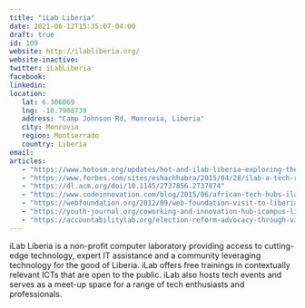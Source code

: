 ```yaml
---
title: "iLab Liberia"
date: 2021-06-12T15:35:07-04:00
draft: true
id: 109
website: http://ilabliberia.org/
website-inactive: 
twitter: iLabLiberia
facebook: 
linkedin: 
location: 
   lat: 6.306069
   lng: -10.7988739
   address: "Camp Johnson Rd, Monrovia, Liberia"
   city: Monrovia
   region: Montserrado
   country: Liberia
email: 
articles:
   - "https://www.hotosm.org/updates/hot-and-ilab-liberia-exploring-the-potential-of-machine-learning-to-augment-human-mappers-in-monrovia/"
   - "https://www.forbes.com/sites/eshachhabra/2015/04/28/ilab-a-tech-refuge-in-liberias-capital-finds-solutions-to-ebola-crisis/?sh=3eab1d4a71ff"
   - "https://dl.acm.org/doi/10.1145/2737856.2737874"
   - "https://www.codeinnovation.com/blog/2015/06/african-tech-hubs-ilab-liberia"
   - "https://webfoundation.org/2012/09/web-foundation-visit-to-liberia/"
   - "https://youth-journal.org/coworking-and-innovation-hub-icampus-liberia-model"
   - "https://accountabilitylab.org/election-reform-advocacy-through-visual-storytelling/"
---
```

iLab Liberia is a non-profit computer laboratory providing access to cutting-edge technology, expert IT assistance and a community leveraging technology for the good of Liberia. iLab offers free trainings in contextually relevant ICTs that are open to the public. iLab also hosts tech events and serves as a meet-up space for a range of tech enthusiasts and professionals. 
